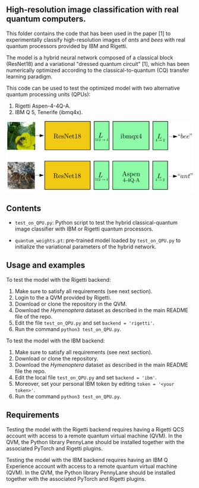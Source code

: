 
## High-resolution image classification with real quantum computers.
This folder contains the code that has been used in the paper [1] to experimentally classify high-resolution images of _ants_ and _bees_ with real quantum processors provided by IBM and Rigetti.

The model is a hybrid neural network composed of a classical block (ResNet18) and a variational "dressed quantum circuit" [1], which has been numerically optimized according to the classical-to-quantum (CQ) transfer learning paradigm. 

This code can be used to test the optimized model with two alternative quantum processing units (QPUs):
1. Rigetti Aspen-4-4Q-A.
2. IBM Q 5, Tenerife (ibmq4x).

![Figure](static/realQPUs.png)

## Contents
* `test_on_QPU.py`: Python script to test the hybrid classical-quantum image classifier with IBM or Rigetti quantum processors. 

* `quantum_weights.pt`: pre-trained model loaded by `test_on_QPU.py` to initialize the variational parameters of the hybrid network.

## Usage and examples

To test the model with the Rigetti backend:

1. Make sure to satisfy all requirements (see next section).
2. Login to the a QVM provided by Rigetti.
3. Download or clone the repository in the QVM.
4. Download the _Hymenoptera_ dataset as described in the main README file of the repo. 
5. Edit the file `test_on_QPU.py` and set `backend = 'rigetti'`.
6. Run the command `python3 test_on_QPU.py`.

To test the model with the IBM backend:

1. Make sure to satisfy all requirements (see next section).
2. Download or clone the repository.
3. Download the _Hymenoptera_ dataset as described in the main README file the repo.
4. Edit the local file `test_on_QPU.py` and set `backend = 'ibm'`.
4. Moreover, set your personal IBM token by editing `token = '<your token>'`.
5. Run the command `python3 test_on_QPU.py`.

## Requirements

Testing the model with the Rigetti backend requires having a Rigetti QCS account with access to a remote quantum virtual machine (QVM). In the QVM, the Python library PennyLane should be installed together with the associated PyTorch and Rigetti plugins. 

Testing the model with the IBM backend requires having an IBM Q Experience account with access to a remote quantum virtual machine (QVM). In the QVM, the Python library PennyLane should be installed together with the associated PyTorch and Rigetti plugins. 
